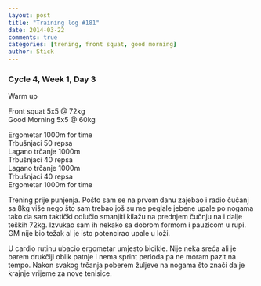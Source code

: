 ```yaml
---
layout: post
title: "Training log #181"
date: 2014-03-22
comments: true
categories: [trening, front squat, good morning]
author: Stick
---
```


### Cycle 4, Week 1, Day 3  

Warm up   

Front squat 5x5 @ 72kg   
Good Morning 5x5 @ 60kg   

Ergometar 1000m for time  
Trbušnjaci 50 repsa  
Lagano trčanje 1000m  
Trbušnjaci 40 repsa  
Lagano trčanje 1000m  
Trbušnjaci 40 repsa  
Ergometar 1000m for time  

Trening prije punjenja. Pošto sam se na prvom danu zajebao i radio čučanj sa 8kg više nego što sam trebao još su me peglale jebene upale po nogama tako da sam taktički odlučio smanjiti kilažu na prednjem čučnju na i dalje teških 72kg. Izvukao sam ih nekako sa dobrom formom i pauzicom u rupi. GM nije bio težak al je isto potencirao upale u loži.

U cardio rutinu ubacio ergometar umjesto bicikle. Nije neka sreća ali je barem drukčiji oblik patnje i nema sprint perioda pa ne moram pazit na tempo. Nakon svakog trčanja poberem žuljeve na nogama što znači da je krajnje vrijeme za nove tenisice.